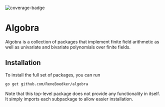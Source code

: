 ![coverage-badge](https://img.shields.io/badge/coverage-90.7%25-brightgreen?cacheSeconds=86400&style=flat)
# Algobra
Algobra is a collection of packages that implement finite field arithmetic as well as univariate and bivariate polynomials over finite fields.

## Installation
To install the full set of packages, you can run
```sh
go get github.com/ReneBoedker/algobra
```
Note that this top-level package does not provide any functionality in itself. It simply imports each subpackage to allow easier installation.
